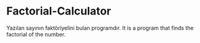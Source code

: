 # Factorial-Calculator
Yazılan sayının faktöriyelini bulan programdır. It is a program that finds the factorial of the number.
